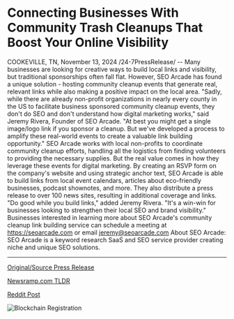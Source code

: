# Connecting Businesses With Community Trash Cleanups That Boost Your Online Visibility

COOKEVILLE, TN, November 13, 2024 /24-7PressRelease/ -- Many businesses are looking for creative ways to build local links and visibility, but traditional sponsorships often fall flat. However, SEO Arcade has found a unique solution - hosting community cleanup events that generate real, relevant links while also making a positive impact on the local area.  "Sadly, while there are already non-profit organizations in nearly every county in the US to facilitate business sponsored community cleanup events, they don't do SEO and don't understand how digital marketing works," said Jeremy Rivera, Founder of SEO Arcade. "At best you might get a single image/logo link if you sponsor a cleanup. But we've developed a process to amplify these real-world events to create a valuable link building opportunity."  SEO Arcade works with local non-profits to coordinate community cleanup efforts, handling all the logistics from finding volunteers to providing the necessary supplies. But the real value comes in how they leverage these events for digital marketing.  By creating an RSVP form on the company's website and using strategic anchor text, SEO Arcade is able to build links from local event calendars, articles about eco-friendly businesses, podcast shownotes, and more. They also distribute a press release to over 100 news sites, resulting in additional coverage and links.  "Do good while you build links," added Jeremy Rivera. "It's a win-win for businesses looking to strengthen their local SEO and brand visibility."  Businesses interested in learning more about SEO Arcade's community cleanup link building service can schedule a meeting at https://seoarcade.com or email jeremy@seoarcade.com  About SEO Arcade: SEO Arcade is a keyword research SaaS and SEO service provider creating niche and unique SEO solutions. 

---

[Original/Source Press Release](https://www.24-7pressrelease.com/press-release/516146/connecting-businesses-with-community-trash-cleanups-that-boost-your-online-visibility)
                    

[Newsramp.com TLDR](https://newsramp.com/curated-news/seo-arcade-creates-unique-opportunity-for-businesses-to-build-local-links/8af60fd39634051fea01c6e1a6deacd9) 

 



[Reddit Post](https://www.reddit.com/r/MarketingNewsramp/comments/1gq86vq/seo_arcade_creates_unique_opportunity_for/) 



![Blockchain Registration](https://cdn.newsramp.app/24-7PressRelease/qrcode/2411/13/chip8iPa.webp)